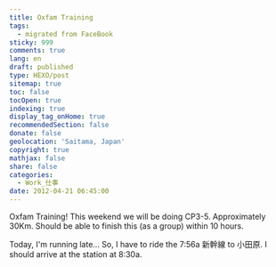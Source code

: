 ```yaml
---
title: Oxfam Training
tags:
  - migrated from FaceBook
sticky: 999
comments: true
lang: en
draft: published
type: HEXO/post
sitemap: true
toc: false
tocOpen: true
indexing: true
display_tag_onHome: true
recommendedSection: false
donate: false
geolocation: 'Saitama, Japan'
copyright: true
mathjax: false
share: false
categories:
  - Work_仕事
date: 2012-04-21 06:45:00
---
```

 Oxfam Training! This weekend we will be doing CP3-5. Approximately 30Km. Should be able to finish this (as a group) within 10 hours.

 Today, I'm running late... So, I have to ride the 7:56a 新幹線 to 小田原. I should arrive at the station at 8:30a.